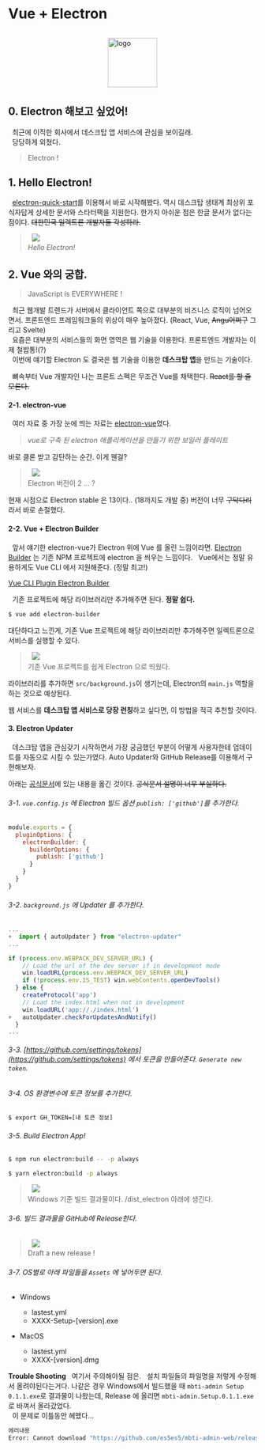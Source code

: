 # Vue + Electron

<img src="./images/logo.png" width="100" style="display: block; margin: 2rem auto;" alt="logo">

## 0. Electron 해보고 싶었어!

&nbsp;&nbsp;최근에 이직한 회사에서 데스크탑 앱 서비스에 관심을 보이길래.<br>
&nbsp;&nbsp;당당하게 외쳤다.

> Electron !

## 1. Hello Electron!

&nbsp;&nbsp;[electron-quick-start](https://www.electronjs.org/docs/latest/tutorial/quick-start)를 이용해서 바로 시작해봤다. 역시 데스크탑 생태계 최상위 포식자답게 상세한 문서와 스타터팩을 지원한다. 한가지 아쉬운 점은 한글 문서가 없다는 점이다. ~~대한민국 일렉트론 개발자들 각성하라.~~


> &nbsp;
> <img src="./images/hello.PNG">
> <br>
> <i>Hello Electron!</i>
> &nbsp;

## 2. Vue 와의 궁합.

> JavaScript is EVERYWHERE !


&nbsp;&nbsp;최근 웹개발 트렌드가 서버에서 클라이언트 쪽으로 대부분의 비즈니스 로직이 넘어오면서. 프론트엔드 프레임워크들의 위상이 매우 높아졌다. (React, Vue, ~~Angu어쩌구~~ 그리고 Svelte)<br>
&nbsp;&nbsp;요즘은 대부분의 서비스들의 화면 영역은 웹 기술을 이용한다. 프론트엔드 개발자는 이제 철밥통!(?)<br>
&nbsp;&nbsp;이번에 얘기할 Electron 도 결국은 웹 기술을 이용한 **데스크탑 앱**을 만드는 기술이다.<br>

&nbsp;&nbsp;뼈속부터 Vue 개발자인 나는 프론트 스펙은 무조건 Vue를 채택한다. ~~React를 할 줄 모른다.~~


#### 2-1. electron-vue

&nbsp;&nbsp;여러 자료 중 가장 눈에 띄는 자료는 [electron-vue](https://simulatedgreg.gitbooks.io/electron-vue/content/ko/)였다.

> <i>vue로 구축 된 electron 애플리케이션을 만들기 위한 보일러 플레이트</i>

바로 클론 받고 감탄하는 순간. 이게 웬걸?

> &nbsp;
> <img src="./images/electron-vue.PNG">
> <br>
> Electron 버전이 2 ... ?
> &nbsp;

현재 시점으로 Electron stable 은 13이다.. (18까지도 개발 중) 버전이 너무 ~~구닥다리~~라서 바로 손절했다.

#### 2-2. Vue + Electron Builder

&nbsp;&nbsp;앞서 얘기한 electron-vue가 Electron 위에 Vue 를 올린 느낌이라면. [Electron Builder](https://www.electron.build/) 는 기존 NPM 프로젝트에 electron 을 씌우는 느낌이다.
&nbsp;&nbsp;Vue에서는 정말 유용하게도 Vue CLI 에서 지원해준다. (정말 최고!)

[Vue CLI Plugin Electron Builder](https://nklayman.github.io/vue-cli-plugin-electron-builder/)

&nbsp;&nbsp;기존 프로젝트에 해당 라이브러리만 추가해주면 된다. **정말 쉽다.**
```bash
$ vue add electron-builder
```

대단하다고 느낀게, 기존 Vue 프로젝트에 해당 라이브러리만 추가해주면 일렉트론으로 서비스를 실행할 수 있다.
> &nbsp;
> <img src="./images/mbti.png">
> <br>
> 기존 Vue 프로젝트를 쉽게 Electron 으로 띄웠다.
> &nbsp;

라이브러리를 추가하면 `src/background.js`이 생기는데, Electron의 `main.js` 역할을 하는 것으로 예상된다.

웹 서비스를 **데스크탑 앱 서비스로 당장 런칭**하고 싶다면, 이 방법을 적극 추천할 것이다.

#### 3. Electron Updater

&nbsp;&nbsp;데스크탑 앱을 관심갖기 시작하면서 가장 궁금했던 부분이 어떻게 사용자한테 업데이트를 자동으로 시킬 수 있는가였다.
Auto Updater와 GitHub Release를 이용해서 구현해보자.

아래는 [공식문서](https://nklayman.github.io/vue-cli-plugin-electron-builder/guide/recipes.html#auto-update)에 있는 내용을 옮긴 것이다. ~~공식문서 설명이 너무 부실하다.~~

###### 3-1. `vue.config.js` 에 Electron 빌드 옵션 `publish: ['github']`를 추가한다.

```js
module.exports = {
  pluginOptions: {
    electronBuilder: {
      builderOptions: {
        publish: ['github']
      }
    }
  }
}
```

###### 3-2. `background.js` 에 Updater 를 추가한다.

```js
...
+  import { autoUpdater } from "electron-updater"
...

if (process.env.WEBPACK_DEV_SERVER_URL) {
    // Load the url of the dev server if in development mode
    win.loadURL(process.env.WEBPACK_DEV_SERVER_URL)
    if (!process.env.IS_TEST) win.webContents.openDevTools()
  } else {
    createProtocol('app')
    // Load the index.html when not in development
    win.loadURL('app://./index.html')
+   autoUpdater.checkForUpdatesAndNotify()
  }
...
```

###### 3-3. [https://github.com/settings/tokens](https://github.com/settings/tokens) 에서 토큰을 만들어준다. `Generate new token`.

###### 3-4. OS 환경변수에 토큰 정보를 추가한다.

```bash
$ export GH_TOKEN=[내 토큰 정보]
```

###### 3-5. Build Electron App!
```bash
$ npm run electron:build -- -p always

$ yarn electron:build -p always
```

> &nbsp;
> <img src="./images/build.png">
> <br>
> Windows 기준 빌드 결과물이다.
> /dist_electron 아래에 생긴다.
> &nbsp;

###### 3-6. 빌드 결과물을 GitHub에 Release한다.

> &nbsp;
> <img src="./images/release.png">
> <br>
> Draft a new release !
> &nbsp;

###### 3-7. OS별로 아래 파일들을 `Assets` 에 넣어두면 된다.

- Windows
  - lastest.yml
  - XXXX-Setup-[version].exe

- MacOS
  - lastest.yml
  - XXXX-[version].dmg

**Trouble Shooting**
&nbsp;&nbsp;여기서 주의해야될 점은.
&nbsp;&nbsp;설치 파일들의 파일명을 저렇게 수정해서 올려야된다는거다. 나같은 경우 Windows에서 빌드했을 때 `mbti-admin Setup 0.1.1.exe`로 결과물이 나왔는데, Release 에 올리면 `mbti-admin.Setup.0.1.1.exe` 로 바껴서 올라갔었다.<br>
&nbsp;&nbsp;이 문제로 이틀동안 헤맸다...

```bash
에러내용
Error: Cannot download "https://github.com/es5es5/mbti-admin-web/releases/download/v0.1.2/mbti-admin-Setup-0.1.2.exe", status 404: 
```
